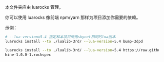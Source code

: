 本文件夹应由 luarocks 管理。

你可以使用 luarocks 像前端 npm/yarn 那样为项目添加你需要的依赖。

示例：

```bash
# --lua-version=5.4 指定和本项目所用skynet相同的lua版本
luarocks install --to ./lualib-3rd/ --lua-version=5.4 bump-3dpd

luarocks install --to ./lualib-3rd/ --lua-version=5.4 https://raw.githubusercontent.com/kyleconroy/lua-state-machine/refs/heads/master/statemac
hine-1.0.0-1.rockspec
```